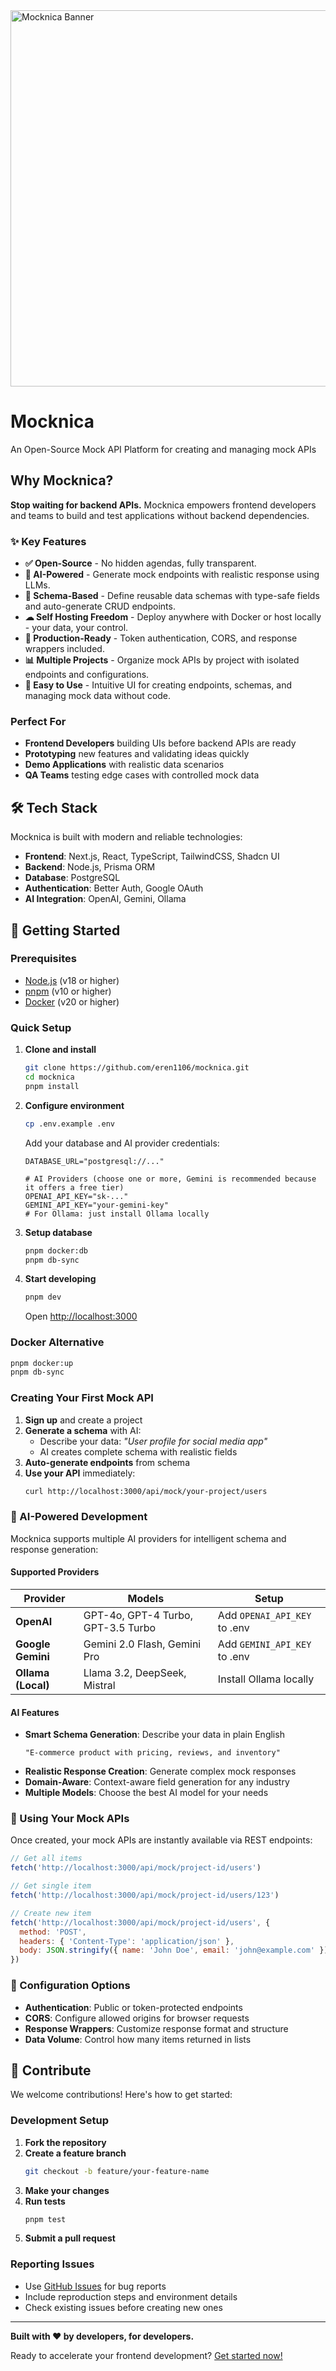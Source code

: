 
<img width="1474" height="602" alt="Mocknica Banner" src="https://github.com/user-attachments/assets/6cc307c9-50e3-4500-8e29-b97d87f2cb7e" />

# Mocknica 

An Open-Source Mock API Platform for creating and managing mock APIs

## Why Mocknica?

**Stop waiting for backend APIs.** Mocknica empowers frontend developers and teams to build and test applications without backend dependencies.

### ✨ Key Features

- **✅ Open-Source** - No hidden agendas, fully transparent.
- **🤖 AI-Powered** - Generate mock endpoints with realistic response using LLMs.
- **📝 Schema-Based** - Define reusable data schemas with type-safe fields and auto-generate CRUD endpoints.
- **☁ Self Hosting Freedom** - Deploy anywhere with Docker or host locally - your data, your control.
- **🔐 Production-Ready** - Token authentication, CORS, and response wrappers included.
- **📊 Multiple Projects** - Organize mock APIs by project with isolated endpoints and configurations.
- **🎨 Easy to Use** - Intuitive UI for creating endpoints, schemas, and managing mock data without code. 

### Perfect For

- **Frontend Developers** building UIs before backend APIs are ready
- **Prototyping** new features and validating ideas quickly
- **Demo Applications** with realistic data scenarios
- **QA Teams** testing edge cases with controlled mock data

## 🛠️ Tech Stack
Mocknica is built with modern and reliable technologies:

- **Frontend**: Next.js, React, TypeScript, TailwindCSS, Shadcn UI
- **Backend**: Node.js, Prisma ORM
- **Database**: PostgreSQL
- **Authentication**: Better Auth, Google OAuth
- **AI Integration**: OpenAI, Gemini, Ollama

## 🚀 Getting Started

### Prerequisites

- [Node.js](https://nodejs.org/en/download) (v18 or higher)
- [pnpm](https://pnpm.io) (v10 or higher)
- [Docker](https://docs.docker.com/engine/install/) (v20 or higher)

### Quick Setup

1. **Clone and install**
   ```bash
   git clone https://github.com/eren1106/mocknica.git
   cd mocknica
   pnpm install
   ```

2. **Configure environment**
   ```bash
   cp .env.example .env
   ```
   
   Add your database and AI provider credentials:
   ```env
   DATABASE_URL="postgresql://..."
   
   # AI Providers (choose one or more, Gemini is recommended because it offers a free tier)
   OPENAI_API_KEY="sk-..."
   GEMINI_API_KEY="your-gemini-key"
   # For Ollama: just install Ollama locally
   ```

3. **Setup database**
   ```bash
   pnpm docker:db
   pnpm db-sync
   ```

4. **Start developing**
   ```bash
   pnpm dev
   ```
   
   Open [http://localhost:3000](http://localhost:3000)

### Docker Alternative

```bash
pnpm docker:up
pnpm db-sync
```

### Creating Your First Mock API

1. **Sign up** and create a project
2. **Generate a schema** with AI:
   - Describe your data: *"User profile for social media app"*
   - AI creates complete schema with realistic fields
3. **Auto-generate endpoints** from schema
4. **Use your API** immediately:
   ```bash
   curl http://localhost:3000/api/mock/your-project/users
   ```

### 🤖 AI-Powered Development

Mocknica supports multiple AI providers for intelligent schema and response generation:

#### Supported Providers

| Provider | Models | Setup |
|----------|--------|-------|
| **OpenAI** | GPT-4o, GPT-4 Turbo, GPT-3.5 Turbo | Add `OPENAI_API_KEY` to .env |
| **Google Gemini** | Gemini 2.0 Flash, Gemini Pro | Add `GEMINI_API_KEY` to .env |
| **Ollama (Local)** | Llama 3.2, DeepSeek, Mistral | Install Ollama locally |

#### AI Features

- **Smart Schema Generation**: Describe your data in plain English
  ```text
  "E-commerce product with pricing, reviews, and inventory"
  ```
- **Realistic Response Creation**: Generate complex mock responses
- **Domain-Aware**: Context-aware field generation for any industry
- **Multiple Models**: Choose the best AI model for your needs

### 📡 Using Your Mock APIs

Once created, your mock APIs are instantly available via REST endpoints:

```javascript
// Get all items
fetch('http://localhost:3000/api/mock/project-id/users')

// Get single item
fetch('http://localhost:3000/api/mock/project-id/users/123')

// Create new item
fetch('http://localhost:3000/api/mock/project-id/users', {
  method: 'POST',
  headers: { 'Content-Type': 'application/json' },
  body: JSON.stringify({ name: 'John Doe', email: 'john@example.com' })
})
```

### 🔧 Configuration Options

- **Authentication**: Public or token-protected endpoints
- **CORS**: Configure allowed origins for browser requests
- **Response Wrappers**: Customize response format and structure
- **Data Volume**: Control how many items returned in lists

## 🤝 Contribute

We welcome contributions! Here's how to get started:

### Development Setup

1. **Fork the repository**
2. **Create a feature branch**
   ```bash
   git checkout -b feature/your-feature-name
   ```
3. **Make your changes**
4. **Run tests**
   ```bash
   pnpm test
   ```
5. **Submit a pull request**

### Reporting Issues

- Use [GitHub Issues](https://github.com/eren1106/mocknica/issues) for bug reports
- Include reproduction steps and environment details
- Check existing issues before creating new ones

---

**Built with ❤️ by developers, for developers.**

Ready to accelerate your frontend development? [Get started now!](https://github.com/eren1106/mocknica)
